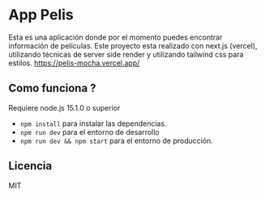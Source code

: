 # App Pelis

Esta es una aplicación donde por el momento puedes encontrar información de películas. Este proyecto esta realizado con next.js (vercel), utilizando técnicas de server side render y utilizando tailwind css para estilos.
https://pelis-mocha.vercel.app/


## Como funciona ?

Requiere node.js 15.1.0 o superior 

* `npm install` para instalar  las dependencias.
* `npm run dev` para el entorno de desarrollo
* `npm run dev && npm start` para el entorno de producción.




## Licencia

MIT

